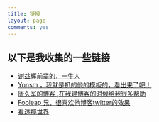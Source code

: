 ```yaml
---
title: 链接
layout: page
comments: yes
---
```


## 以下是我收集的一些链接


- <a href="http://yihui.name/cn/" target="_blank">谢益辉前辈的，一牛人</a>
- <a href="http://yonsm.net/" targen="_blank">Yonsm ，我就是扒的他的模板的，看出来了吧！ </a>
- <a href="http://tangjiujun.github.io/" targen="_blank"> 唐久军的博客 ,在我建博客的时候给我很多帮助</a>
- <a href="http://blog.fooleap.org/" targen="_blank">Fooleap 兄，很喜欢他博客twitter的效果</a>
- <a href="http://ktnsj.vip8.me/" targen="_blank"> 看透那世界 </a>
